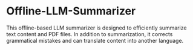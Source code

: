# Offline-LLM-Summarizer
This offline-based LLM summarizer is designed to efficiently summarize text content and PDF files. In addition to summarization, it corrects grammatical mistakes and can translate content into another language.
